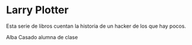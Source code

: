 # Larry Plotter

Esta serie de libros cuentan la historia de un hacker de los que hay pocos.

Alba Casado alumna de clase